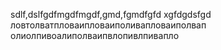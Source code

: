sdlf,dslfgdfmgdfmgdf,gmd,fgmdfgfd
xgfdgdsfgd
ловтолватпловаипловаиполивапловаиполвап
олиолпивоалиполваипвлопивлпивапло
